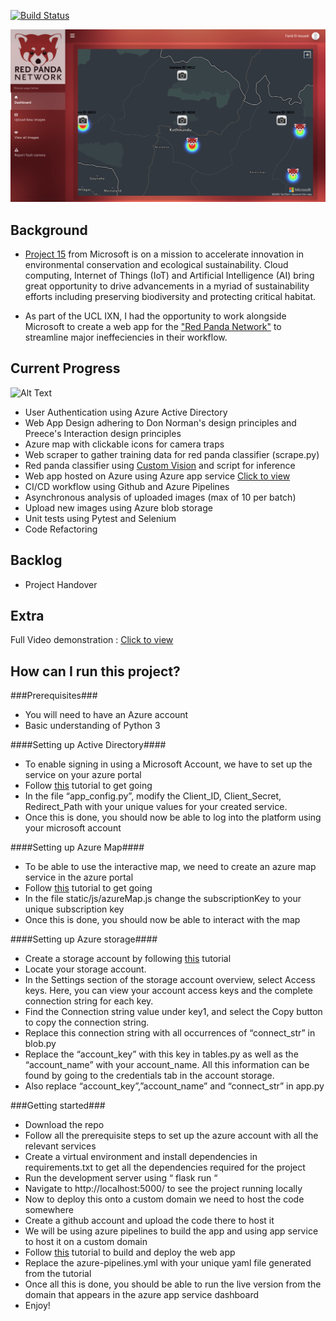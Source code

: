 [![Build Status](https://clt-a88b6d82-2b5e-4b58-bba9-555322fe0d27.visualstudio.com/RedPandaNetwork/_apis/build/status/faridelaouadi.RedPandaNetwork?branchName=master)](https://clt-a88b6d82-2b5e-4b58-bba9-555322fe0d27.visualstudio.com/RedPandaNetwork/_build/latest?definitionId=1&branchName=master)


![](rpn_dashboard.png)

Background
----------
- [Project 15​](http://aka.ms/project15) from Microsoft is on a mission to accelerate innovation in environmental conservation and ecological sustainability. Cloud computing, Internet of Things (IoT) and Artificial Intelligence (AI) bring great opportunity to drive advancements in a myriad of sustainability efforts including preserving biodiversity and protecting critical habitat.

- As part of the UCL IXN, I had the opportunity to work alongside Microsoft to create a web app for the ["Red Panda Network"](https://www.redpandanetwork.org/) to streamline major ineffeciencies in their workflow. 

Current Progress
----------------
![Alt Text](https://media.giphy.com/media/V5pTpVD9gUuxQdMmqL/giphy.gif)

- User Authentication using Azure Active Directory
- Web App Design adhering to Don Norman's design principles and Preece's Interaction design principles
- Azure map with clickable icons for camera traps 
- Web scraper to gather training data for red panda classifier (scrape.py)
- Red panda classifier using [Custom Vision](https://www.customvision.ai/) and script for inference
- Web app hosted on Azure using Azure app service [Click to view](https://redpandanetwork.azurewebsites.net/)
- CI/CD workflow using Github and Azure Pipelines 
- Asynchronous analysis of uploaded images (max of 10 per batch)
- Upload new images using Azure blob storage
- Unit tests using Pytest and Selenium
- Code Refactoring

Backlog 
--------
- Project Handover

Extra
-----

Full Video demonstration : [Click to view](https://youtu.be/RTiv9G_X0rY)


How can I run this project?
-----

###Prerequisites###

- You will need to have an Azure account 
- Basic understanding of Python 3

####Setting up Active Directory####
- To enable signing in using a Microsoft Account, we have to set up the service on your azure portal
- Follow [this](https://docs.microsoft.com/en-us/azure/active-directory/develop/quickstart-v2-python-webapp) tutorial to get going
- In the file “app_config.py”, modify the Client_ID, Client_Secret, Redirect_Path with your unique values for your created service.
- Once this is done, you should now be able to log into the platform using your microsoft account 

####Setting up Azure Map####
- To be able to use the interactive map, we need to create an azure map service in the azure portal 
- Follow [this](https://docs.microsoft.com/en-gb/azure/azure-maps/quick-demo-map-app) tutorial to get going
- In the file static/js/azureMap.js change the subscriptionKey to your unique subscription key
- Once this is done, you should now be able to interact with the map

####Setting up Azure storage####
- Create a storage account by following [this](https://docs.microsoft.com/en-us/azure/storage/common/storage-account-create?tabs=azure-portal) tutorial
- Locate your storage account.
- In the Settings section of the storage account overview, select Access keys. Here, you can view your account access keys and the complete connection string for each key.
- Find the Connection string value under key1, and select the Copy button to copy the connection string. 
- Replace this connection string with all occurrences of “connect_str” in blob.py
- Replace the “account_key” with this key in tables.py as well as the “account_name” with your account_name. All this information can be found by going to the credentials tab in the account storage.
- Also replace “account_key”,”account_name” and “connect_str” in app.py

###Getting started###
- Download the repo 
- Follow all the prerequisite steps to set up the azure account with all the relevant services
- Create a virtual environment and install dependencies in requirements.txt to get all the dependencies required for the project
- Run the development server using “ flask run “
- Navigate to http://localhost:5000/ to see the project running locally 
- Now to deploy this onto a custom domain we need to host the code somewhere
- Create a github account and upload the code there to host it 
- We will be using azure pipelines to build the app and using app service to host it on a custom domain
- Follow [this](https://docs.microsoft.com/en-gb/azure/devops/pipelines/ecosystems/python-webapp?view=azure-devops) tutorial to build and deploy the web app
- Replace the azure-pipelines.yml with your unique yaml file generated from the tutorial 
- Once all this is done, you should be able to run the live version from the domain that appears in the azure app service dashboard
- Enjoy!

